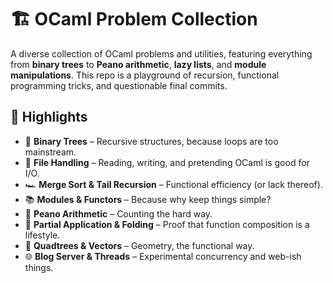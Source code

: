 # 🏗️ OCaml Problem Collection  

A diverse collection of OCaml problems and utilities, featuring everything from **binary trees** to **Peano arithmetic**, **lazy lists**, and **module manipulations**. This repo is a playground of recursion, functional programming tricks, and questionable final commits.  

## 📌 Highlights  

- 🌳 **Binary Trees** – Recursive structures, because loops are too mainstream.  
- 📂 **File Handling** – Reading, writing, and pretending OCaml is good for I/O.  
- 🏎️ **Merge Sort & Tail Recursion** – Functional efficiency (or lack thereof).  
- 📚 **Modules & Functors** – Because why keep things simple?  
- 📜 **Peano Arithmetic** – Counting the hard way.  
- 🔄 **Partial Application & Folding** – Proof that function composition is a lifestyle.  
- 🧩 **Quadtrees & Vectors** – Geometry, the functional way.  
- 🌐 **Blog Server & Threads** – Experimental concurrency and web-ish things.  

